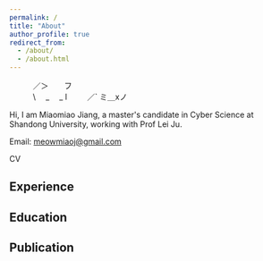 ```yaml
---
permalink: /
title: "About"
author_profile: true
redirect_from: 
  - /about/
  - /about.html
---
```



       
　　　／＞　　フ   
　　　\ 　_　 _ l
　 　／` ミ＿xノ


Hi, I am Miaomiao Jiang, a master's candidate in Cyber Science at Shandong University, working with Prof Lei Ju. 

Email: meowmiaoj@gmail.com

CV

Experience
------

Education
------

Publication
------

